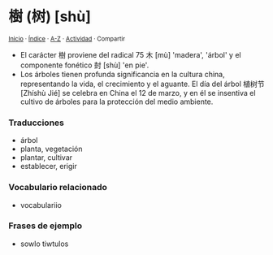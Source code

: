 # 樹 (树) [shù]
<sup>[Inicio](../../../../index.md) · [Índice](../indice/chino-espanol-shu4.md) · [A-Z](../../../../indices/alfabetico.md) · [Actividad](../../../../indices/actividad.md) · Compartir</sup>

* El carácter 樹 proviene del radical 75 木 [mù] 'madera', 'árbol' y el componente fonético 尌 [shù] 'en pie'.
* Los árboles tienen profunda significancia en la cultura china, representando la vida, el crecimiento y el aguante. El día del árbol 植树节 [Zhíshù Jié] se celebra en China el 12 de marzo, y en él se insentiva el cultivo de árboles para la protección del medio ambiente.

### Traducciones

* árbol
* planta, vegetación
* plantar, cultivar
* establecer, erigir

### Vocabulario relacionado

* vocabulariio

### Frases de ejemplo

* sowlo tiwtulos
